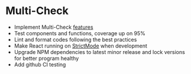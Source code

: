 # Multi-Check

- Implement Multi-Check [features](https://github.com/recruitment-cn/recruitment-dev-react-multicheck-homework-WenhuiLv#task)
- Test components and functions, coverage up on 95%
- Lint and format codes following the best practices
- Make React running on [StrictMode](https://ru.react.js.org/docs/strict-mode.html) when development
- Upgrade NPM dependencies to latest minor release and lock versions for better program healthy
- Add github CI testing
